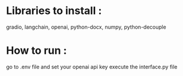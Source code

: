 # Libraries to install :

gradio, langchain, openai, python-docx, numpy, python-decouple

# How to run :

go to .env file and set your openai api key
execute the interface.py file


